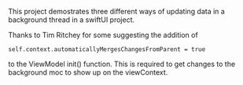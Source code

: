 
This project demostrates three different ways of updating data in a background thread in a swiftUI project.

Thanks to Tim Ritchey for some suggesting the addition of 

    self.context.automaticallyMergesChangesFromParent = true

to the ViewModel init() function. This is required to get changes to the background moc to show up on the viewContext.

